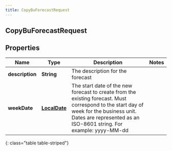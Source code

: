 ```yaml
---
title: CopyBuForecastRequest
---
```


## CopyBuForecastRequest

## Properties

| Name            | Type                                               | Description                                                                                                                                                                                                   | Notes |
| --------------- | -------------------------------------------------- | ------------------------------------------------------------------------------------------------------------------------------------------------------------------------------------------------------------- | ----- |
| **description** | <!----><!---->**String**<!---->                    | The description for the forecast                                                                                                                                                                              |       |
| **weekDate**    | <!----><!---->[**LocalDate**](LocalDate.md)<!----> | The start date of the new forecast to create from the existing forecast. Must correspond to the start day of week for the business unit. Dates are represented as an ISO-8601 string. For example: yyyy-MM-dd |       |

{: class="table table-striped"}
